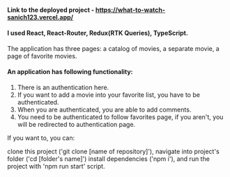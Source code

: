 #### Link to the deployed project - https://what-to-watch-sanich123.vercel.app/

#### I used React, React-Router, Redux(RTK Queries), TypeScript.

The application has three pages: a catalog of movies, a separate movie, a page of favorite movies.

#### An application has following functionality:

1. There is an authentication here. 
2. If you want to add a movie into your favorite list, you have to be authenticated.
3. When you are authenticated, you are able to add comments.
4. You need to be authenticated to follow favorites page, if you aren't, you will be redirected to authentication page.

If you want to, you can:

clone this project ('git clone [name of repository]'),
navigate into project's folder ('cd [folder's name]')
install dependencies ('npm i'),
and run the project with 'npm run start' script. 

